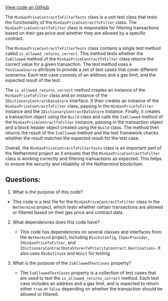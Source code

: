[View code on GitHub](https://github.com/NethermindEth/nethermind/src/Nethermind/Nethermind.AuRa.Test/Transactions/MinGasPriceContractTxFilterTests.cs)

The `MinGasPriceContractTxFilterTests` class is a unit test class that tests the functionality of the `MinGasPriceContractTxFilter` class. The `MinGasPriceContractTxFilter` class is responsible for filtering transactions based on their gas price and whether they are allowed by a specific contract. 

The `MinGasPriceContractTxFilterTests` class contains a single test method called `is_allowed_returns_correct`. This method tests whether the `IsAllowed` method of the `MinGasPriceContractTxFilter` class returns the correct value for a given transaction. The test method uses a `TestCaseSource` attribute to provide a set of test cases that cover different scenarios. Each test case consists of an address and a gas limit, and the expected result of the test. 

The `is_allowed_returns_correct` method creates an instance of the `MinGasPriceTxFilter` class and an instance of the `IDictionaryContractDataStore` interface. It then creates an instance of the `MinGasPriceContractTxFilter` class, passing in the `MinGasPriceTxFilter` instance and the `IDictionaryContractDataStore` instance. Finally, it creates a transaction object using the `Build` class and calls the `IsAllowed` method of the `MinGasPriceContractTxFilter` instance, passing in the transaction object and a block header object created using the `Build` class. The method then returns the result of the `IsAllowed` method and the test framework checks whether the result matches the expected result for the test case. 

Overall, the `MinGasPriceContractTxFilterTests` class is an important part of the Nethermind project as it ensures that the `MinGasPriceContractTxFilter` class is working correctly and filtering transactions as expected. This helps to ensure the security and reliability of the Nethermind blockchain.
## Questions: 
 1. What is the purpose of this code?
   - This code is a test file for the `MinGasPriceContractTxFilter` class in the `Nethermind` project, which tests whether certain transactions are allowed or filtered based on their gas price and contract data.

2. What dependencies does this code have?
   - This code has dependencies on several classes and interfaces from the `Nethermind` project, including `BlocksConfig`, `ISpecProvider`, `IMinGasPriceTxFilter`, and `IDictionaryContractDataStore<TxPriorityContract.Destination>`. It also uses `NSubstitute` and `NUnit` for testing.

3. What is the purpose of the `IsAllowedTestCases` property?
   - The `IsAllowedTestCases` property is a collection of test cases that are used to test the `is_allowed_returns_correct` method. Each test case includes an address and a gas limit, and is expected to return either `true` or `false` depending on whether the transaction should be allowed or filtered.